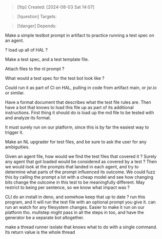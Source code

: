 
>[!tip] Created: [2024-08-03 Sat 14:07]

>[!question] Targets: 

>[!danger] Depends: 


Make a simple testbot prompt in artifact to practice running a test spec on an agent.

? load up all of HAL ?

Make a test spec, and a test template file.

Attach files to the nl prompt ?

What would a test spec for the test bot look like ?

Could run it as part of CI on HAL, pulling in code from artifact main, or jsr.io or similar.

Have a format document that describes what the test file rules are.
Then have a bot that knows to load this file up as part of its additional instructions.
First thing it should do is load up the md file to be tested with and analyze its format.

It must surely run on our platform, since this is by far the easiest way to trigger it.

Make an NL upgrader for test files, and be sure to ask the user for any ambiguities.

Given an agent file, how would we find the test files that covered it ?
Surely any agent that got loaded would be considered as covered by a test ?
Then we would look at the prompts that landed in each agent, and try to determine what parts of the prompt influenced its outcome.  We could fuzz this by calling the prompt a lot with a cheap model and see how changing bits change the outcome in this test to be meaningfully different.  May restrict to being per sentence, so we know what impact was ?

CLI
do an install in deno, and somehow keep that up to date ?
run this program, and it will run the test file with an optional prompt you give it.
can run an watch for any filesystem changes.
Easier to make it run on our platform tho.
multstep might pass in all the steps in too, and have the generator be a separate bot altogether.

make a thread runner isolate that knows what to do with a single command.
Its return value is the whole thread